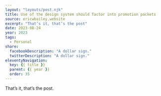 ```yaml
---
layout: "layouts/post.njk"
title: Use of the design system should factor into promotion packets
source: ericwbailey.website
excerpt: "That’s it, that’s the post"
date: 2023-08-24
year: 2023
tags:
  - Personal
share:
  facebookDescription: "A dollar sign."
  twitterDescription: "A dollar sign."
eleventyNavigation:
  key: {{ title }}
  parent: {{ year }}
  order: 35
---
```


That’s it, that’s the post.
